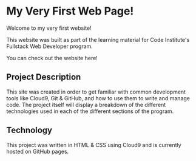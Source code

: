 # My Very First Web Page!

Welcome to my very first website!

This website was built as part of the learning material for Code Institute's Fullstack Web Developer program.

You can check out the website here!

## Project Description

This site was created in order to get familiar with common development tools like Cloud9, Git & GitHub, and how to use them to write and manage code. The project itself will display a breakdown of the different technologies used in each of the different sections of the program.

## Technology

This project was written in HTML & CSS using Cloud9 and is currently hosted on GitHub pages.